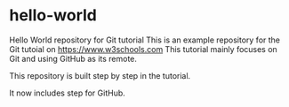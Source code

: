 # hello-world
Hello World repository for Git tutorial
This is an example repository for the Git tutoial on https://www.w3schools.com
This tutorial mainly focuses on Git and using GitHub as its remote.

This repository is built step by step in the tutorial.

It now includes step for GitHub.
